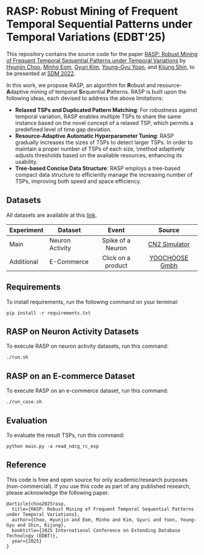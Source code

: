 # RASP: Robust Mining of Frequent Temporal Sequential Patterns under Temporal Variations (EDBT'25)

This repository contains the source code for the paper [RASP: Robust Mining of Frequent Temporal Sequential Patterns under Temporal Variations](https://doi.org/10.48786/edbt.2025.19) by [Hyunjin Choo](https://github.com/jin-choo/), [Minho Eom](https://www.linkedin.com/in/minho-eom/), [Gyuri Kim](https://scholar.google.com/citations?user=BkPHqf4AAAAJ&hl=en&oi=sra), [Young-Gyu Yoon](https://nica.kaist.ac.kr/), and [Kijung Shin](https://kijungs.github.io/), to be presented at [SDM 2022](https://www.siam.org/conferences/cm/conference/sdm22).

In this work, we propose RASP, an algorithm for **R**obust and resource-**A**daptive mining of temporal **S**equential **P**atterns.
RASP is built upon the following  ideas, each devised to address the above limitations: 
* **Relaxed TSPs and Duplicated Pattern Matching**: For robustness against temporal variation, RASP enables multiple TSPs to share the same instance based on the novel concept of a relaxed TSP, which permits a predefined level of time gap deviation.
* **Resource-Adaptive Automatic Hyperparameter Tuning**: RASP gradually increases the sizes of TSPs to detect larger TSPs. In order to maintain a proper number of TSPs of each size, \method adaptively adjusts thresholds based on the available resources, enhancing its usability.
* **Tree-based Concise Data Structure**: RASP employs a tree-based compact data structure to efficiently manage the increasing number of TSPs, improving both speed and space efficiency.

## Datasets

All datasets are available at this [link](https://www.dropbox.com/scl/fo/xqamn47x7ybsnww3fgmyf/h?rlkey=mzdfrn5ncaq9696ju8botp73m&dl=0).

| Experiment | Dataset         | Event              | Source          |
|------------|-----------------|:------------------:|:---------------:|
| Main       | Neuron Activity | Spike of a Neuron  | [CN2 Simulator](https://github.com/NICALab/CN2-Simulator) |
| Additional | E-Commerce      | Click on a product | [YOOCHOOSE Gmbh](https://www.kaggle.com/datasets/chadgostopp/recsys-challenge-2015) |

## Requirements

To install requirements, run the following command on your terminal:
```setup
pip install -r requirements.txt
```

## RASP on Neuron Activity Datasets

To execute RASP on neuron activity datasets, run this command:

```
./run.sh
```

## RASP on an E-commerce Dataset

To execute RASP on an e-commerce dataset, run this command:

```
./run_case.sh
```

## Evaluation

To evaluate the result TSPs, run this command:

```
python main.py -a read_ndcg_rc_exp
```

## Reference

This code is free and open source for only academic/research purposes (non-commercial). If you use this code as part of any published research, please acknowledge the following paper.
```
@article{choo2025rasp,
  title={RASP: Robust Mining of Frequent Temporal Sequential Patterns under Temporal Variations},
  author={Choo, Hyunjin and Eom, Minho and Kim, Gyuri and Yoon, Young-Gyu and Shin, Kijung},
  booktitle={2025 International Conference on Extending Database Technology (EDBT)},
  year={2025}
}
```
